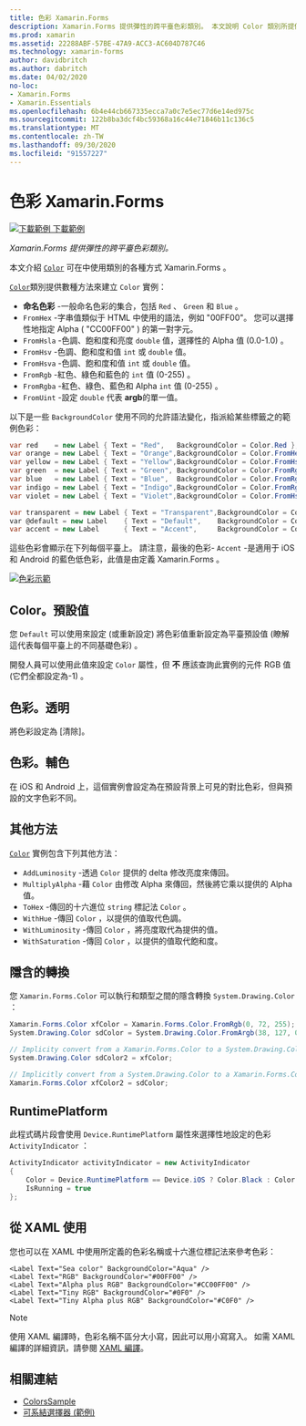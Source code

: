 ```yaml
---
title: 色彩 Xamarin.Forms
description: Xamarin.Forms 提供彈性的跨平臺色彩類別。 本文說明 Color 類別所提供的功能，以及其使用方式。
ms.prod: xamarin
ms.assetid: 22288ABF-57BE-47A9-ACC3-AC604D787C46
ms.technology: xamarin-forms
author: davidbritch
ms.author: dabritch
ms.date: 04/02/2020
no-loc:
- Xamarin.Forms
- Xamarin.Essentials
ms.openlocfilehash: 6b4e44cb667335ecca7a0c7e5ec77d6e14ed975c
ms.sourcegitcommit: 122b8ba3dcf4bc59368a16c44e71846b11c136c5
ms.translationtype: MT
ms.contentlocale: zh-TW
ms.lasthandoff: 09/30/2020
ms.locfileid: "91557227"
---
```

# <a name="colors-in-no-locxamarinforms"></a>色彩 Xamarin.Forms

[![下載範例](~/media/shared/download.png) 下載範例](https://docs.microsoft.com/samples/xamarin/xamarin-forms-samples/workingwithcolors)

_Xamarin.Forms 提供彈性的跨平臺色彩類別。_

本文介紹 [`Color`](xref:Xamarin.Forms.Color) 可在中使用類別的各種方式 Xamarin.Forms 。

[`Color`](xref:Xamarin.Forms.Color)類別提供數種方法來建立 `Color` 實例：

- **命名色彩** -一般命名色彩的集合，包括 `Red` 、 `Green` 和 `Blue` 。
- `FromHex` -字串值類似于 HTML 中使用的語法，例如 "00FF00"。 您可以選擇性地指定 Alpha ( "CC00FF00" ) 的第一對字元。
- `FromHsla` -色調、飽和度和亮度 `double` 值，選擇性的 Alpha 值 (0.0-1.0) 。
- `FromHsv` -色調、飽和度和值 `int` 或 `double` 值。
- `FromHsva` -色調、飽和度和值 `int` 或 `double` 值。
- `FromRgb` -紅色、綠色和藍色的 `int` 值 (0-255) 。
- `FromRgba` -紅色、綠色、藍色和 Alpha  `int` 值 (0-255) 。
- `FromUint` -設定 `double` 代表 **argb**的單一值。

以下是一些 `BackgroundColor` 使用不同的允許語法變化，指派給某些標籤之的範例色彩：

```csharp
var red    = new Label { Text = "Red",   BackgroundColor = Color.Red };
var orange = new Label { Text = "Orange",BackgroundColor = Color.FromHex("FF6A00") };
var yellow = new Label { Text = "Yellow",BackgroundColor = Color.FromHsla(0.167, 1.0, 0.5, 1.0) };
var green  = new Label { Text = "Green", BackgroundColor = Color.FromRgb (38, 127, 0) };
var blue   = new Label { Text = "Blue",  BackgroundColor = Color.FromRgba(0, 38, 255, 255) };
var indigo = new Label { Text = "Indigo",BackgroundColor = Color.FromRgb (0, 72, 255) };
var violet = new Label { Text = "Violet",BackgroundColor = Color.FromHsla(0.82, 1, 0.25, 1) };

var transparent = new Label { Text = "Transparent",BackgroundColor = Color.Transparent };
var @default = new Label    { Text = "Default",    BackgroundColor = Color.Default };
var accent = new Label      { Text = "Accent",     BackgroundColor = Color.Accent };
```

這些色彩會顯示在下列每個平臺上。 請注意，最後的色彩- `Accent` -是適用于 iOS 和 Android 的藍色低色彩，此值是由定義 Xamarin.Forms 。

 [![色彩示範](colors-images/colors-sml.png "色彩示範")](colors-images/colors.png#lightbox "色彩示範")

## <a name="colordefault"></a>Color。預設值

您 `Default` 可以使用來設定 (或重新設定) 將色彩值重新設定為平臺預設值 (瞭解這代表每個平臺上的不同基礎色彩) 。

開發人員可以使用此值來設定 `Color` 屬性，但 **不** 應該查詢此實例的元件 RGB 值 (它們全都設定為-1) 。

## <a name="colortransparent"></a>色彩。透明

將色彩設定為 [清除]。

## <a name="coloraccent"></a>色彩。輔色

在 iOS 和 Android 上，這個實例會設定為在預設背景上可見的對比色彩，但與預設的文字色彩不同。

## <a name="additional-methods"></a>其他方法

[`Color`](xref:Xamarin.Forms.Color) 實例包含下列其他方法：

- `AddLuminosity` -透過 `Color` 提供的 delta 修改亮度來傳回。
- `MultiplyAlpha` -藉 `Color` 由修改 Alpha 來傳回，然後將它乘以提供的 Alpha 值。
- `ToHex` -傳回的十六進位 `string` 標記法 `Color` 。
- `WithHue` -傳回 `Color` ，以提供的值取代色調。
- `WithLuminosity` -傳回 `Color` ，將亮度取代為提供的值。
- `WithSaturation` -傳回 `Color` ，以提供的值取代飽和度。

## <a name="implicit-conversions"></a>隱含的轉換

您 `Xamarin.Forms.Color` 可以執行和類型之間的隱含轉換 `System.Drawing.Color` ：

```csharp
Xamarin.Forms.Color xfColor = Xamarin.Forms.Color.FromRgb(0, 72, 255);
System.Drawing.Color sdColor = System.Drawing.Color.FromArgb(38, 127, 0);

// Implicity convert from a Xamarin.Forms.Color to a System.Drawing.Color
System.Drawing.Color sdColor2 = xfColor;

// Implicitly convert from a System.Drawing.Color to a Xamarin.Forms.Color
Xamarin.Forms.Color xfColor2 = sdColor;
```

## <a name="deviceruntimeplatform"></a>RuntimePlatform

此程式碼片段會使用 `Device.RuntimePlatform` 屬性來選擇性地設定的色彩 `ActivityIndicator` ：

```csharp
ActivityIndicator activityIndicator = new ActivityIndicator
{
    Color = Device.RuntimePlatform == Device.iOS ? Color.Black : Color.Default,
    IsRunning = true
};
```

## <a name="use-from-xaml"></a>從 XAML 使用

您也可以在 XAML 中使用所定義的色彩名稱或十六進位標記法來參考色彩：

```xaml
<Label Text="Sea color" BackgroundColor="Aqua" />
<Label Text="RGB" BackgroundColor="#00FF00" />
<Label Text="Alpha plus RGB" BackgroundColor="#CC00FF00" />
<Label Text="Tiny RGB" BackgroundColor="#0F0" />
<Label Text="Tiny Alpha plus RGB" BackgroundColor="#C0F0" />
```

> [!NOTE]
> 使用 XAML 編譯時，色彩名稱不區分大小寫，因此可以用小寫寫入。 如需 XAML 編譯的詳細資訊，請參閱 [XAML 編譯](~/xamarin-forms/xaml/xamlc.md)。

## <a name="related-links"></a>相關連結

- [ColorsSample](/samples/xamarin/xamarin-forms-samples/workingwithcolors)
- [可系結選擇器 (範例) ](/samples/xamarin/xamarin-forms-samples/userinterface-bindablepicker)